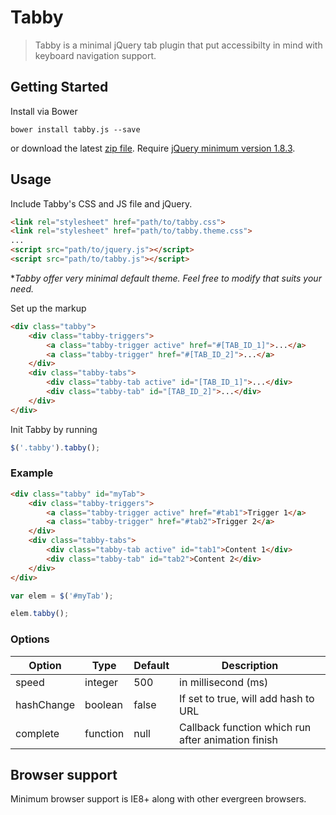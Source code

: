 # Tabby

> Tabby is a minimal jQuery tab plugin that put accessibilty in mind with keyboard navigation support.

## Getting Started

Install via Bower

```
bower install tabby.js --save
```

or download the latest [zip file](https://github.com/ImBobby/tabby/releases). Require [jQuery minimum version 1.8.3](https://github.com/ImBobby/tabby/blob/master/bower.json).

## Usage

Include Tabby's CSS and JS file and jQuery.

```HTML
<link rel="stylesheet" href="path/to/tabby.css">
<link rel="stylesheet" href="path/to/tabby.theme.css">
...
<script src="path/to/jquery.js"></script>
<script src="path/to/tabby.js"></script>
```

**Tabby offer very minimal default theme. Feel free to modify that suits your need.*

Set up the markup

```HTML
<div class="tabby">
    <div class="tabby-triggers">
        <a class="tabby-trigger active" href="#[TAB_ID_1]">...</a>
        <a class="tabby-trigger" href="#[TAB_ID_2]">...</a>
    </div>
    <div class="tabby-tabs">
        <div class="tabby-tab active" id="[TAB_ID_1]">...</div>
        <div class="tabby-tab" id="[TAB_ID_2]">...</div>
    </div>
</div>
```

Init Tabby by running

```Javascript
$('.tabby').tabby();
```

### Example

```HTML
<div class="tabby" id="myTab">
    <div class="tabby-triggers">
        <a class="tabby-trigger active" href="#tab1">Trigger 1</a>
        <a class="tabby-trigger" href="#tab2">Trigger 2</a>
    </div>
    <div class="tabby-tabs">
        <div class="tabby-tab active" id="tab1">Content 1</div>
        <div class="tabby-tab" id="tab2">Content 2</div>
    </div>
</div>
```

```Javascript
var elem = $('#myTab');

elem.tabby();
```

### Options

| Option  | Type  | Default  | Description  |
|---|---|---|---|
| speed  | integer  | 500  | in millisecond (ms)  |
| hashChange  | boolean  | false  | If set to true, will add hash to URL  |
| complete  | function  | null  | Callback function which run after animation finish  |

## Browser support

Minimum browser support is IE8+ along with other evergreen browsers.